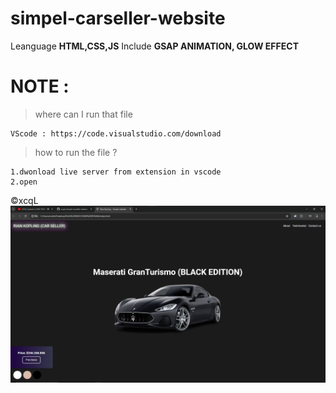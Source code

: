 # simpel-carseller-website

  Leanguage 
**HTML,CSS,JS**
  Include
**GSAP ANIMATION, GLOW EFFECT**
# NOTE : 
> where can I run that file
```
VScode : https://code.visualstudio.com/download
```
> how to run the file ? 
```
1.dwonload live server from extension in vscode
2.open
```
©xcqL
![preview img](/preview.png)
